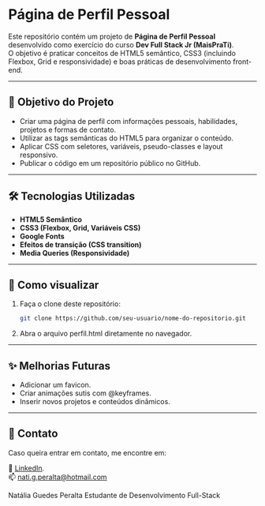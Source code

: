 # Página de Perfil Pessoal

Este repositório contém um projeto de **Página de Perfil Pessoal** desenvolvido como exercício do curso **Dev Full Stack Jr (MaisPraTi)**.  
O objetivo é praticar conceitos de HTML5 semântico, CSS3 (incluindo Flexbox, Grid e responsividade) e boas práticas de desenvolvimento front-end.

---

## 🎯 Objetivo do Projeto
- Criar uma página de perfil com informações pessoais, habilidades, projetos e formas de contato.
- Utilizar as tags semânticas do HTML5 para organizar o conteúdo.
- Aplicar CSS com seletores, variáveis, pseudo-classes e layout responsivo.
- Publicar o código em um repositório público no GitHub.

---

## 🛠 Tecnologias Utilizadas
- **HTML5 Semântico**
- **CSS3 (Flexbox, Grid, Variáveis CSS)**
- **Google Fonts**
- **Efeitos de transição (CSS transition)**
- **Media Queries (Responsividade)**

---

## 🚀 Como visualizar
1. Faça o clone deste repositório:
   ```bash
   git clone https://github.com/seu-usuario/nome-do-repositorio.git

2. Abra o arquivo perfil.html diretamente no navegador.

---

## ✨ Melhorias Futuras
- Adicionar um favicon.
- Criar animações sutis com @keyframes.
- Inserir novos projetos e conteúdos dinâmicos.

---

## 📧 Contato
Caso queira entrar em contato, me encontre em:

🔗 [LinkedIn](linkedin.com/in/natália-peralta-7534ba198).<br>
📫 [nati.g.peralta@hotmail.com](mailto:nati.g.peralta@hotmail.com)

Natália Guedes Peralta
Estudante de Desenvolvimento Full-Stack


